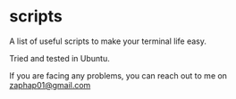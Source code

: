 # scripts

A list of useful scripts to make your terminal life easy.

Tried and tested in Ubuntu.

If you are facing any problems, you can reach out to me on zaphap01@gmail.com
